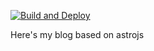 [![Build and Deploy](https://github.com/Phaired/Blog/actions/workflows/build-and-deploy.yml/badge.svg?branch=main)](https://github.com/Phaired/Blog/actions/workflows/build-and-deploy.yml)

Here's my blog based on astrojs

